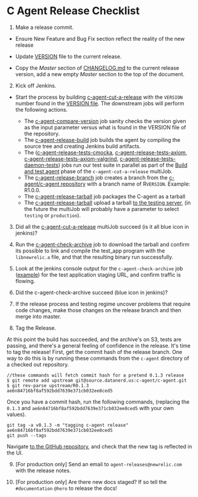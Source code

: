 # C Agent Release Checklist

1. Make a release commit.

- Ensure New Feature and Bug Fix section reflect the reality of the new release

- Update [VERSION](https://source.datanerd.us/c-agent/c-agent/blob/master/VERSION) file to the current release.

- Copy the *Master* section of  [CHANGELOG.md](https://source.datanerd.us/c-agent/c-agent/blob/master/CHANGELOG.md) to the current release version, add a new empty *Master* section to the top of the document.


2. Kick off Jenkins.

- Start the process by building [c-agent-cut-a-release](https://c-agent-build.pdx.vm.datanerd.us/job/c-agent-cut-a-release/build?delay=0sec) with the `VERSION` number found in the [VERSION file](https://source.datanerd.us/c-agent/c-agent/blob/master/VERSION).  The downstream jobs will perform the following actions.

    - The [c-agent-compare-version](https://c-agent-build.pdx.vm.datanerd.us/job/c-agent-compare-version/) job sanity checks the version given as the input parameter versus what is found in the VERSION file of the repository.
    - The [c-agent-release-build](https://c-agent-build.pdx.vm.datanerd.us/job/c-agent-release-build/) job builds the agent by compiling the source tree and creating Jenkins build artifacts.
    - The ([c-agent-release-tests-cmocka](https://c-agent-build.pdx.vm.datanerd.us/job/c-agent-release-tests-cmocka/), [c-agent-release-tests-axiom](https://c-agent-build.pdx.vm.datanerd.us/job/c-agent-release-tests-axiom/), [c-agent-release-tests-axiom-valgrind](https://c-agent-build.pdx.vm.datanerd.us/job/c-agent-release-tests-axiom-valgrind/), [c-agent-release-tests-daemon-tests](https://c-agent-build.pdx.vm.datanerd.us/job/c-agent-release-tests-daemon-tests/)) jobs run our test suite in parallel as part of the [Build and test agent](https://source.datanerd.us/c-agent/c-agent/blob/master/jenkins/jobs/jobs.groovy#L48) phase of the `c-agent-cut-a-release` multiJob.
    - The [c-agent-release-branch](https://c-agent-build.pdx.vm.datanerd.us/job/c-agent-release-branch/) job creates a branch from the [c-agent/c-agent repository](https://source.datanerd.us/c-agent/c-agent) with a branch name of R`VERSION`.  Example: R1.0.0.
    - The [c-agent-release-tarball](https://c-agent-build.pdx.vm.datanerd.us/job/c-agent-release-tarball/) job packages the C-agent as a tarball
    - The [c-agent-release-tarball](https://c-agent-build.pdx.vm.datanerd.us/job/c-agent-release-tarball/) upload a tarball [to the testing server](http://nr-downloads-private.s3-website-us-east-1.amazonaws.com/75ac22b116/c_agent/), (in the future the multiJob will probably have a parameter to select `testing` or `production`).

3. Did all the [c-agent-cut-a-release](https://c-agent-build.pdx.vm.datanerd.us/job/c-agent-cut-a-release/) multiJob succeed (is it all blue icon in jenkins)?

4. Run the [c-agent-check-archive](https://c-agent-build.pdx.vm.datanerd.us/job/c-agent-check-archive/) job to download the tarball and confirm its possible to link and compile the test_app program with the `libnewrelic.a` file, and that the resulting binary run successfully.

5. Look at the jenkins console output for the `c-agent-check-archive` job ([example](https://c-agent-build.pdx.vm.datanerd.us/job/c-agent-check-archive/4/console)) for the test application staging URL, and confirm traffic is flowing.

6. Did the c-agent-check-archive succeed (blue icon in jenkins)?

7. If the release process and testing regime uncover problems that require code changes, make those changes on the release branch and then merge into master.

8. Tag the Release.

At this point the build has succeeded, and the archive's on S3, tests are passing, and there's a general feeling of confidence in the release.  It's time to tag the release!  First, get the commit hash of the release branch. One way to do this is by running these commands from the `c-agent` directory of a checked out repository.

    //these commands will fetch commit hash for a pretend 0.1.3 release
    $ git remote add upstream git@source.datanerd.us:c-agent/c-agent.git
    $ git rev-parse upstream/R0.1.3
    ae6n84716bf8af592bdd7639e371cb032ee8ced5

Once you have a commit hash, run the following commands, (replacing the `0.1.3` and `ae6n84716bf8af592bdd7639e371cb032ee8ced5` with your own values).

    git tag -a v0.1.3 -m "tagging c-agent release" ae6n84716bf8af592bdd7639e371cb032ee8ced5
    git push --tags

Navigate [to the GitHub repository](https://source.datanerd.us/c-agent/c-agent), and check that the new tag is reflected in the UI.

9. [For production only] Send an email to `agent-releases@newrelic.com` with the release notes.

10. [For production only] Are there new docs staged?  If so tell the `#documentation` `@hero` to release the docs!
